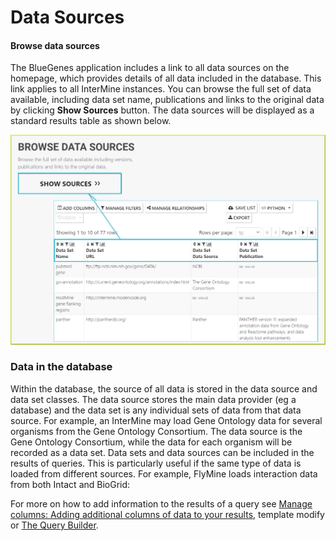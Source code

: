 # Data Sources

#### Browse data sources

The BlueGenes application includes a link to all data sources on the homepage, which provides details of all data included in the database. This link applies to all InterMine instances. You can browse the full set of data available, including data set name, publications and links to the original data by clicking **Show Sources** button. The data sources will be displayed as a standard results table as shown below. 

![](../../.gitbook/assets/data-sources.png)

### Data in the database

Within the database, the source of all data is stored in the data source and data set classes. The data source stores the main data provider \(eg a database\) and the data set is any individual sets of data from that data source. For example, an InterMine may load Gene Ontology data for several organisms from the Gene Ontology Consortium. The data source is the Gene Ontology Consortium, while the data for each organism will be recorded as a data set. Data sets and data sources can be included in the results of queries. This is particularly useful if the same type of data is loaded from different sources. For example, FlyMine loads interaction data from both Intact and BioGrid:

For more on how to add information to the results of a query see [Manage columns: Adding additional columns of data to your results](https://flymine.readthedocs.io/en/latest/results-tables/Documentationresultstables.html#resultsadddata), template modify or [The Query Builder](https://flymine.readthedocs.io/en/latest/query-builder/Documentationquerybuilder.html#querybuilder).

